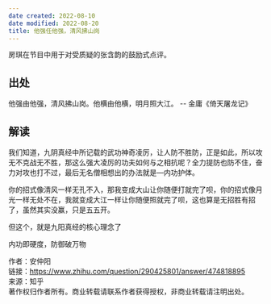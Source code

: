 ```yaml
---
date created: 2022-08-10
date modified: 2022-08-20
title: 他强任他强，清风拂山岗
---
```


房琪在节目中用于对受质疑的张含韵的鼓励式点评。

## 出处

他强由他强，清风拂山岗。他横由他横，明月照大江。 -- 金庸《倚天屠龙记》

## 解读

我们知道，九阴真经中所记载的武功神奇凌厉，让人防不胜防，正是如此，所以攻无不克战无不胜，那这么强大凌厉的功夫如何与之相抗呢？全力提防也防不住，奋力对攻也打不过，最后无名僧相想出的办法就是—内功护体。

你的招式像清风一样无孔不入，那我变成大山让你随便打就完了呗，你的招式像月光一样无处不在，我就变成大江一样让你随便照就完了呗，这也算是无招胜有招了，虽然其实没赢，只是五五开。

但这个，就是九阳真经的核心理念了

内功即硬度，防御破万物

作者：安仲阳  
链接：https://www.zhihu.com/question/290425801/answer/474818895  
来源：知乎  
著作权归作者所有。商业转载请联系作者获得授权，非商业转载请注明出处。
